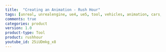 ```yaml
---
title:  "Creating an Animation - Rush Hour"
tags: [unreal, unrealengine, ue4, ue5, tool, vehicles, animation, cars, animation, rushhour]
comments: true
categories: product
version: 1.0
product-type: Tool
product: rushhour
youtube_id: 25iUDmkg_x8
---
```

